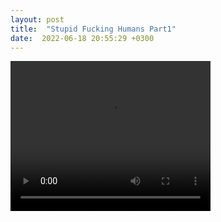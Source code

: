 ```yaml
---
layout: post
title:  "Stupid Fucking Humans Part1"
date:  2022-06-18 20:55:29 +0300
---
```


<video width="320" height="240" controls>
  <source src="assets/images/stupid_momo.mp4" type="video/mp4">
  Error Message
</video>
